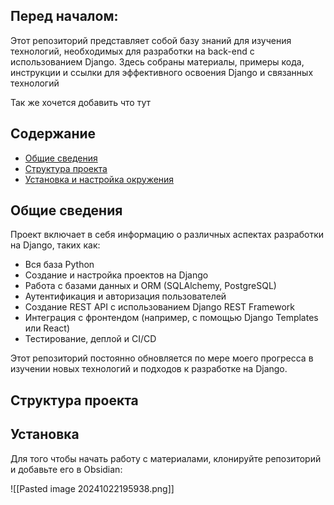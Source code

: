 ## Перед началом:
Этот репозиторий представляет собой базу знаний для изучения технологий, необходимых для разработки на back-end с использованием Django. Здесь собраны материалы, примеры кода, инструкции и ссылки для эффективного освоения Django и связанных технологий

Так же хочется добавить что тут

## Содержание
- [Общие сведения](#общие-сведения)
- [Структура проекта](#структура-проекта)
- [Установка и настройка окружения](#установка-и-настройка-окружения)

## Общие сведения
Проект включает в себя информацию о различных аспектах разработки на Django, таких как:
- Вся база Python
- Создание и настройка проектов на Django
- Работа с базами данных и ORM (SQLAlchemy, PostgreSQL)
- Аутентификация и авторизация пользователей
- Создание REST API с использованием Django REST Framework
- Интеграция с фронтендом (например, с помощью Django Templates или React)
- Тестирование, деплой и CI/CD

Этот репозиторий постоянно обновляется по мере моего прогресса в изучении новых технологий и подходов к разработке на Django.

## Структура проекта



## Установка 
Для того чтобы начать работу с материалами, клонируйте репозиторий и добавьте его в Obsidian:

![[Pasted image 20241022195938.png]]